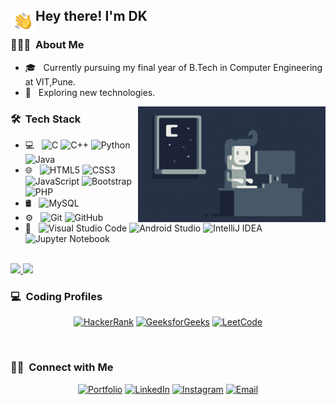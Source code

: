 <h2></h2>
<img alt="hey" src="./img/hand_wave.gif" width='40' align="left"/><h2>Hey there! I'm DK</h2>

### 👨🏻‍💻 &nbsp;About Me
- 🎓 &nbsp; Currently pursuing my final year of B.Tech in Computer Engineering at VIT,Pune.
- 🤔 &nbsp; Exploring new technologies.

<img alt="Coding" src="./img/coding.gif" align="right"/>

### 🛠 &nbsp;Tech Stack

- 💻 &nbsp;
  ![C](https://img.shields.io/badge/-C-333333.svg?style=flat&logo=c&logoColor=white)
  ![C++](https://img.shields.io/badge/-C++-333333?style=flat&logo=C%2B%2B&logoColor=00599C)
  ![Python](https://img.shields.io/badge/-Python-333333?style=flat&logo=python)
  ![Java](https://img.shields.io/badge/-Java-333333?style=flat&logo=Java&logoColor=007396)
- 🌐 &nbsp;
  ![HTML5](https://img.shields.io/badge/-HTML5-333333?style=flat&logo=HTML5)
  ![CSS3](https://img.shields.io/badge/-CSS-333333?style=flat&logo=CSS3&logoColor=1572B6)
  ![JavaScript](https://img.shields.io/badge/-JavaScript-333333?style=flat&logo=javascript)
  ![Bootstrap](https://img.shields.io/badge/-Bootstrap-333333?style=flat&logo=bootstrap&logoColor=563D7C)
  ![PHP](https://img.shields.io/badge/-php-333333?style=flat&logo=php&logoColor=white)
- 🛢 &nbsp;
  ![MySQL](https://img.shields.io/badge/-MySQL-333333?style=flat&logo=mysql)
- ⚙️ &nbsp;
  ![Git](https://img.shields.io/badge/-Git-333333?style=flat&logo=git)
  ![GitHub](https://img.shields.io/badge/-GitHub-333333?style=flat&logo=github)
- 🔧 &nbsp;
  ![Visual Studio Code](https://img.shields.io/badge/-Visual%20Studio%20Code-333333?style=flat&logo=visual-studio-code&logoColor=007ACC)
  ![Android Studio](https://img.shields.io/badge/Android%20Studio-333333?style=flat&logo=android-studio&logoColor=white)
  ![IntelliJ IDEA](https://img.shields.io/badge/IntelliJIDEA-333333?style=flat&logo=intellij-idea&logoColor=white)
  ![Jupyter Notebook](https://img.shields.io/badge/Jupyter%20Notebook-333333?style=flat&logo=jupyter&logoColor=white)
<br/>

<a href="https://github.com/koredhanraj431" target="_blank">
  <img height="180em" src="https://github-readme-stats.vercel.app/api?username=koredhanraj431&theme=light&show_icons=true" />
  <img height="180em" src="https://github-readme-stats.vercel.app/api/top-langs/?username=koredhanraj431&theme=light&layout=compact&langs_count=8" />
</a>
<br/>

### 💻 &nbsp;Coding Profiles
<p align="center">
<a href="https://www.hackerrank.com/dhanraj_kore18" target="_blank"><img alt="HackerRank" src="https://img.shields.io/badge/-Hackerrank-2EC866?style=for-the-badge&logo=HackerRank&logoColor=white"></a>
<a href="https://auth.geeksforgeeks.org/user/koredhanraj431/practice/" target="_blank"><img alt="GeeksforGeeks" src="https://img.shields.io/badge/GeeksforGeeks-gray?style=for-the-badge&logo=geeksforgeeks&logoColor=35914c"></a>
<a href="https://leetcode.com/dhanraj_1999/" target="_blank"><img alt="LeetCode" src="https://img.shields.io/badge/LeetCode-000000?style=for-the-badge&logo=LeetCode&logoColor=#d16c06"></a>
</p>

<br/>
 
### 🤝🏻 &nbsp;Connect with Me

<p align="center">
<a href="https://koredhanraj431.github.io/Portfolio/" target="_blank"><img alt="Portfolio" src="https://img.shields.io/badge/Portfolio-%23000000.svg?style=for-the-badge&logo=firefox&logoColor=#FF7139"></a>
<a href="https://www.linkedin.com/in/koredhanraj431" target="_blank"><img alt="LinkedIn" src="https://img.shields.io/badge/linkedin-%230077B5.svg?style=for-the-badge&logo=linkedin&logoColor=white"></a>
<a href="https://www.instagram.com/dk._.1106/" target="_blank"><img alt="Instagram" src="https://img.shields.io/badge/Instagram-%23E4405F.svg?style=for-the-badge&logo=Instagram&logoColor=white"></a>
<a href="mailto:koredhanraj431@gmail.com" target="_blank"><img alt="Email" src="https://img.shields.io/badge/Gmail-D14836?style=for-the-badge&logo=gmail&logoColor=white"></a>
</p>
